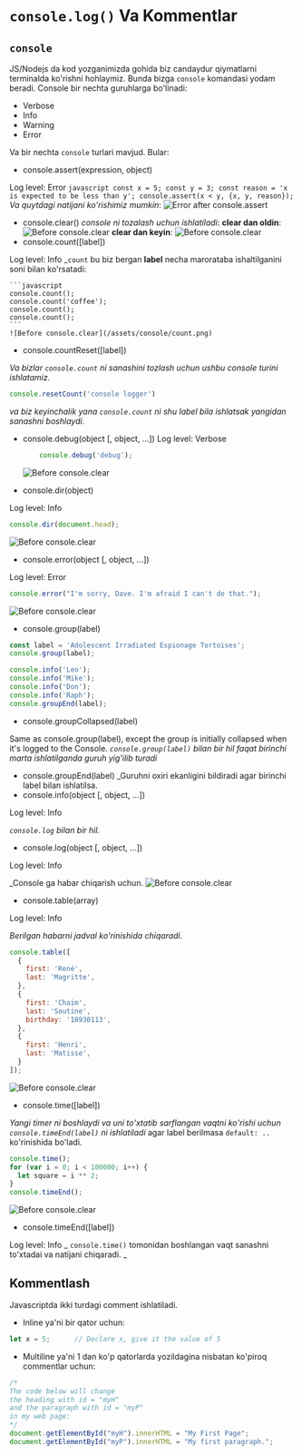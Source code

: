 # `console.log()` Va Kommentlar
## `console`
JS/Nodejs da kod yozganimizda gohida biz candaydur qiymatlarni terminalda ko'rishni hohlaymiz. Bunda bizga `console` komandasi yodam beradi.
Console bir nechta guruhlarga bo'linadi: 

- Verbose
- Info 
- Warning 
- Error

 Va bir nechta `console` turlari mavjud. Bular:  


- console.assert(expression, object)

Log level: Error
    ```javascript
    const x = 5;
    const y = 3;
    const reason = 'x is expected to be less than y';
    console.assert(x < y, {x, y, reason});
    ```
    _Va quytdagi natijani ko'rishimiz mumkin_:
    ![Error after console.assert](/assets/console/assert.png)

- console.clear()
    _console ni tozalash uchun ishlatiladi_: 
    **clear dan oldin**: 
    ![Before console.clear](/assets/console/before_clear.png)
    **clear dan keyin**:
    ![Before console.clear](/assets/console/after_clear.png)
- console.count([label])

Log level: Info
    _`count` bu biz bergan **label** necha marorataba ishaltilganini soni bilan ko'rsatadi: 

    ```javascript
    console.count();
    console.count('coffee');
    console.count();
    console.count();
    ```
    ![Before console.clear](/assets/console/count.png)

- console.countReset([label])

_Va bizlar `console.count` ni sanashini tozlash uchun ushbu console turini ishlatamiz._
  ```javascript
  console.resetCount('console logger')
  ```
  _va biz keyinchalik yana `console.count` ni shu label bila ishlatsak yangidan sanashni boshlaydi._

- console.debug(object [, object, ...])
    Log level: Verbose
    ```javascript
        console.debug('debug');
    ```
    ![Before console.clear](/assets/console/debug.png)

- console.dir(object)

Log level: Info

```javascript
console.dir(document.head);
```
![Before console.clear](/assets/console/dir.png)

- console.error(object [, object, ...])

Log level: Error
```javascript
console.error("I'm sorry, Dave. I'm afraid I can't do that.");
```
![Before console.clear](/assets/console/error.png)

- console.group(label)

```javascript
const label = 'Adolescent Irradiated Espionage Tortoises';
console.group(label);

console.info('Leo');
console.info('Mike');
console.info('Don');
console.info('Raph');
console.groupEnd(label);
```
- console.groupCollapsed(label)

Same as console.group(label), except the group is initially collapsed when it's logged to the Console.
_`console.group(label)` bilan bir hil faqat birinchi marta ishlatilganda guruh yig'ilib turadi_

- console.groupEnd(label)
_Guruhni oxiri ekanligini bildiradi agar birinchi label bilan ishlatilsa.
- console.info(object [, object, ...])

Log level: Info

_`console.log` bilan bir hil._

- console.log(object [, object, ...])

Log level: Info

_Console ga habar chiqarish uchun.
![Before console.clear](/assets/console/log.png)

- console.table(array)

Log level: Info

_Berilgan habarni jadval ko'rinishida chiqaradi._
```javascript
console.table([
  {
    first: 'René',
    last: 'Magritte',
  },
  {
    first: 'Chaim',
    last: 'Soutine',
    birthday: '18930113',
  },
  {
    first: 'Henri',
    last: 'Matisse',
  }
]);
```
![Before console.clear](/assets/console/table.png)

- console.time([label])

_Yangi timer ni boshlaydi va uni to'xtatib sarflangan vaqtni ko'rishi uchun `console.timeEnd(label)` ni ishlatiladi_ agar label berilmasa `default: ..` ko'rinishida bo'ladi.
```javascript
console.time();
for (var i = 0; i < 100000; i++) {
  let square = i ** 2;
}
console.timeEnd();
```
![Before console.clear](/assets/console/time.png)

- console.timeEnd([label])

Log level: Info
_ `console.time()` tomonidan boshlangan vaqt sanashni to'xtadai va natijani chiqaradi. _

## Kommentlash
Javascriptda ikki turdagi comment ishlatiladi.
- Inline ya'ni bir qator uchun:
```javascript
let x = 5;      // Declare x, give it the value of 5
```
- Multiline ya'ni 1 dan ko'p qatorlarda yozildagina nisbatan ko'piroq commentlar uchun:
```javascript
/*
The code below will change
the heading with id = "myH"
and the paragraph with id = "myP"
in my web page:
*/
document.getElementById("myH").innerHTML = "My First Page";
document.getElementById("myP").innerHTML = "My first paragraph.";
```